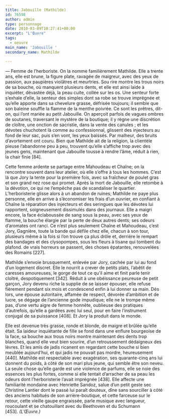 ```yaml
---
title: Jabouille (Mathilde)
id: 76598
author: admin
type: personnage
date: 2010-03-09T10:27:41+00:00
excerpt: "L'Œuvre"
tags:
  - oeuvre
main_name: 'Jabouille '
secondary_name: Mathilde

---
```

— Femme de l&rsquo;herboriste. On la nomme familièrement Mathilde. Elle a trente ans, elle est brune, la figure plate, ravagée de maigreur, avec des yeux de passion, aux paupières violâtres et meurtries. Sou rire montre les trous noirs de sa bouche, où manquent plusieurs dents, et elle est ainsi laide à inquiéter, dévastée déjà, la peau cuite, collée sur les os. Une senteur forte s&rsquo;exhale d&rsquo;elle, la senteur des simples dont sa robe se trouve imprégnée et qu&rsquo;elle apporte dans sa chevelure grasse, défrisée toujours; il semble que son baleine souffle la flamme de la menthe poivrée. Ce sont les prêtres, dit-on, qui l&rsquo;ont mariée au petit Jabouille. On aperçoit parfois de vagues ombres de soutanes, traversant le mystère de la boutique; il y règne une discrétion de cloître, une onction de sacristie, dans la vente des canules ; et les dévotes chuchotent là comme au confessionnal, glissent des injecteurs au fond de leur sac, puis s&rsquo;en vont, les yeux baissés. Par malheur, des bruits d&rsquo;avortement ont couru. Bien que Mathilde ait de la religion, la clientèle pieuse l&rsquo;abandonne peu à peu, trouvent qu&rsquo;elle s&rsquo;affiche trop avec des jeunes gens, maintenant que Jabouille tousse à rendre l&rsquo;âme, réduit à rien, la chair finie [84].

Cette femme ardente se partage entre Mahoudeau et Chaîne; on la rencontre souvent dans leur atelier, où elle s&rsquo;offre à tous les hommes. C&rsquo;est là que Jory la tente pour la première fois, avec sa fraîcheur de poulet gras et son grand nez rose qui promet. Après la mort de Jabouille, elle retombe à la dévotion, ce qui ne l&rsquo;empêche pas de scandaliser le quartier. L&rsquo;herboristerie glisse alors à un abandon de ruines; Mathilde ne paye plus personne, elle en arrive à s&rsquo;économiser les frais d&rsquo;un ouvrier, en confiant à Chaîne la réparation des injecteurs et des seringues que les dévotes lui rapportent, soigneusement dissimulés dans des journaux. Elle a maigri encore, la face éclaboussée de sang sous la peau, avec ses yeux de flamme, la bouche élargie par la perte de deux autres dents; ses odeurs d&rsquo;aromates ont ranci. Ce n&rsquo;est plus seulement Chaîne et Mahoudeau, c&rsquo;est Jory, Gagnière, toute la bande qui défile chez elle, chacun à son tour, plusieurs même à la fois si l&rsquo;on trouve ça plus drôle et, derrière le rempart des bandages et des clysopompes, sous les fleurs à tisane qui tombent du plafond. de vrais horreurs se passent, des choses épatantes, renouvelées des Romains [227].

Mathilde s&rsquo;envoie brusquement, enlevée par Jory, cachée par lui au fond d&rsquo;un logement discret. Elle le nourrit a crever de petits plats, l&rsquo;abêtit de caresses amoureuses, le gorge de tout ce qu&rsquo;il aime et finit parle tenir cloîtré, despotiquement [342]. Réduit à une obéissance peureuse de petit garçon, Jory devenu riche la supplie de se laisser épouser, elle refuse fièrement pendant six mois et condescend enfin à lui donner sa main. Dès lors, une épouse autoritaire, affamée de respect, dévorée d&rsquo;ambition et de lucre, se dégage de l&rsquo;ancienne gode impudique; elle ne le trompe même pas, d&rsquo;une vertu aigre de femme honnête, oublieuse des pratiques d&rsquo;autrefois, qu&rsquo;elle a gardées avec lui seul, pour en faire l&rsquo;instrument conjugal de sa puissance [408]. Et Jory la produit dans le monde.

Elle est devenue très grasse, ronde et blonde, de maigre et brûlée qu&rsquo;elle était. Sa laideur inquiétante de fille se fond dans une enflure bourgeoise de la face, sa bouche aux trous noirs montre maintenant des dents trop blanches, quand elle veut bien sourire, d&rsquo;un retroussement dédaigneux des lèvres. Et les amis de jadis ricanent en regardant cette bouche si bien meublée aujourd&rsquo;hui, et qui jadis ne pouvait pas mordre, heureusement [440]. Mathilde est respectable avec exagération, ses quarante-cinq ans lui donnent du poids, à côté de son mari plus jeune, qui semble être son neveu. La seule chose qu&rsquo;elle garde est une violence de parfums, elle se noie des essences les plus fortes, comme si elle tentait d&rsquo;arracher de sa peau les odeurs dont l&rsquo;herboristerie l&rsquo;avait imprégnée [438]. Elle affecte une familiarité mondaine avec Henriette Sandoz, salue d&rsquo;un petit geste sec Christine Lantier dont le passé lui paraît douteux, dîne sans sourciller à côté des anciens habitués de son arrière-boutique, et cette farceuse sur le retour, cette vieille gaupe engraissée, parle musique avec langueur, roucoulant et se chatouillant avec du Beethoven et du Schumann [453]. _(L&rsquo;Œuvre.)_